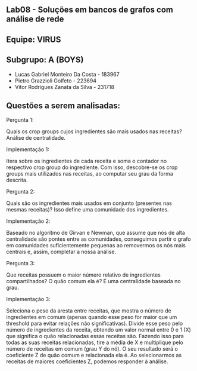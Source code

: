 ## Lab08 - Soluções em bancos de grafos com análise de rede


## Equipe: VIRUS


## Subgrupo: A  (BOYS)

- Lucas Gabriel Monteiro Da Costa - 183967 
- Pietro Grazzioli Golfeto - 223694 
- Vitor Rodrigues Zanata da Silva - 231718

## Questões a serem analisadas:

Pergunta 1: 

Quais os crop groups cujos ingredientes são mais usados nas receitas? Análise de centralidade. 

Implementação 1:

Itera sobre os ingredientes de cada receita e soma o contador no respectivo crop group do ingrediente. Com isso, descobre-se os crop groups mais utilizados nas receitas, ao computar seu grau da forma descrita.


Pergunta 2: 

Quais são os ingredientes mais usados em conjunto (presentes nas mesmas receitas)? Isso define uma comunidade dos ingredientes.

Implementação 2:

Baseado no algoritmo de Girvan e Newman, que assume que nós de alta centralidade são pontes entre as comunidades, conseguimos partir o grafo em comunidades suficientemente pequenas ao removermos os nós mais centrais e, assim, completar a nossa análise.


Pergunta 3: 

Que receitas possuem o maior número relativo de ingredientes compartilhados? O quão comum ela é? É uma centralidade baseada no grau.

Implementação 3:

Seleciona o peso da aresta entre receitas, que mostra o número de ingredientes em comum (apenas quando esse peso for maior que um threshold para evitar relações não significativas). Divide esse peso pelo número de ingredientes da receita, obtendo um valor normal entre 0 e 1 (X) que significa o quão relacionadas essas receitas são. Fazendo isso para todas as suas receitas relacionadas, tire a média de X e multiplique pelo número de receitas em comum (grau Y do nó). O seu resultado será o coeficiente Z de quão comum e relacionada ela é. Ao selecionarmos as receitas de maiores coeficientes Z, podemos responder à análise.
